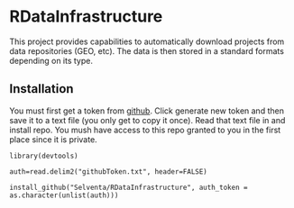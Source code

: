 # RDataInfrastructure

This project provides capabilities to automatically download projects from data repositories (GEO, etc).  The data is then stored in a standard formats depending on its type.

Installation
--------------

You must first get a token from [github](https://github.com/settings/applications). Click generate new token and then save it to a text file (you only get to copy it once). Read that text file in and install repo.  You mush have access to this repo granted to you in the first place since it is private.

```{R}
library(devtools)

auth=read.delim2("githubToken.txt", header=FALSE)

install_github("Selventa/RDataInfrastructure", auth_token = as.character(unlist(auth)))
```
